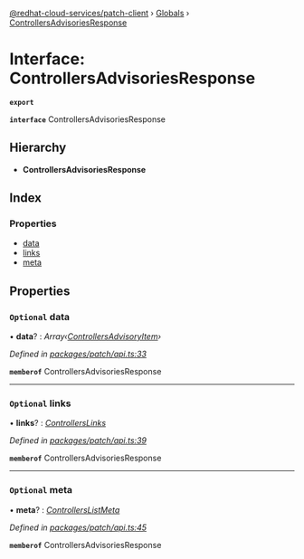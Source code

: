 [@redhat-cloud-services/patch-client](../README.md) › [Globals](../globals.md) › [ControllersAdvisoriesResponse](controllersadvisoriesresponse.md)

# Interface: ControllersAdvisoriesResponse

**`export`** 

**`interface`** ControllersAdvisoriesResponse

## Hierarchy

* **ControllersAdvisoriesResponse**

## Index

### Properties

* [data](controllersadvisoriesresponse.md#optional-data)
* [links](controllersadvisoriesresponse.md#optional-links)
* [meta](controllersadvisoriesresponse.md#optional-meta)

## Properties

### `Optional` data

• **data**? : *Array‹[ControllersAdvisoryItem](controllersadvisoryitem.md)›*

*Defined in [packages/patch/api.ts:33](https://github.com/RedHatInsights/javascript-clients/blob/e0a8650/packages/patch/api.ts#L33)*

**`memberof`** ControllersAdvisoriesResponse

___

### `Optional` links

• **links**? : *[ControllersLinks](controllerslinks.md)*

*Defined in [packages/patch/api.ts:39](https://github.com/RedHatInsights/javascript-clients/blob/e0a8650/packages/patch/api.ts#L39)*

**`memberof`** ControllersAdvisoriesResponse

___

### `Optional` meta

• **meta**? : *[ControllersListMeta](controllerslistmeta.md)*

*Defined in [packages/patch/api.ts:45](https://github.com/RedHatInsights/javascript-clients/blob/e0a8650/packages/patch/api.ts#L45)*

**`memberof`** ControllersAdvisoriesResponse
